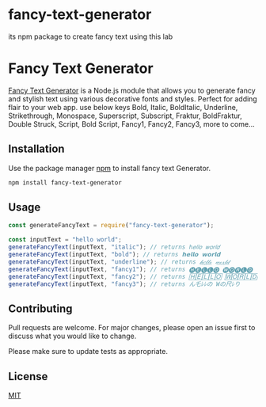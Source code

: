 # fancy-text-generator
its npm package to create fancy text using this lab
# Fancy Text Generator

[Fancy Text Generator](https://thefancytext.com) is a Node.js module that allows you to generate fancy and stylish text using various decorative fonts and styles. Perfect for adding flair to your web app. use below keys
Bold,
Italic,
BoldItalic,
Underline,
Strikethrough,
Monospace,
Superscript,
Subscript,
Fraktur,
BoldFraktur,
Double Struck,
Script,
Bold Script,
Fancy1,
Fancy2,
Fancy3,
more to come...

## Installation

Use the package manager [npm](https://www.npmjs.com/) to install fancy text Generator.

```bash
npm install fancy-text-generator
```

## Usage

```js
const generateFancyText = require("fancy-text-generator");

const inputText = "hello world";
generateFancyText(inputText, "italic"); // returns ℎ𝑒𝑙𝑙𝑜 𝑤𝑜𝑟𝑙𝑑
generateFancyText(inputText, "bold"); // returns 𝗵𝗲𝗹𝗹𝗼 𝘄𝗼𝗿𝗹𝗱
generateFancyText(inputText, "underline"); // returns 𝒽̲𝑒̲𝓁̲𝓁̲ℴ̲ 𝓌̲ℴ̲𝓇̲𝓁̲𝒹̲
generateFancyText(inputText, "fancy1"); // returns 🅗🅔🅛🅛🅞 🅦🅞🅡🅛🅓
generateFancyText(inputText, "fancy2"); // returns 🄷🄴🄻🄻🄾 🅆🄾🅁🄻🄳
generateFancyText(inputText, "fancy3"); // returns ん乇ﾚﾚの Wの尺ﾚり
```

## Contributing

Pull requests are welcome. For major changes, please open an issue first to discuss what you would like to change.

Please make sure to update tests as appropriate.

## License

[MIT](https://choosealicense.com/licenses/mit/)
